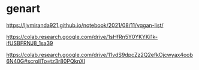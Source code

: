 # genart

https://ljvmiranda921.github.io/notebook/2021/08/11/vqgan-list/

https://colab.research.google.com/drive/1sHfRn5Y0YKYKi1k-ifUSBFRNJ8_1sa39

https://colab.research.google.com/drive/11vdS9dpcZz2Q2efkOjcwyax4oob6N40G#scrollTo=tz3r80PQknXI
